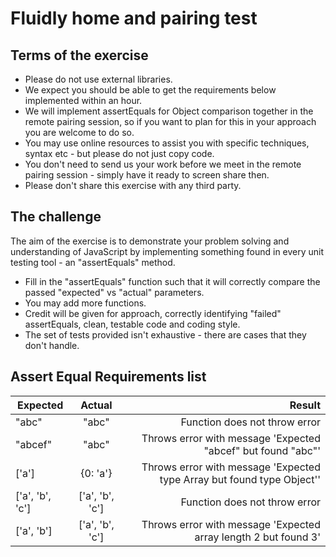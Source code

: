 
# Fluidly home and pairing test


## Terms of the exercise

* Please do not use external libraries.
* We expect you should be able to get the requirements below implemented within an hour. 
* We will implement assertEquals for Object comparison together in the remote pairing session, so if you want to plan for this in your approach you are welcome to do so.
* You may use online resources to assist you with specific techniques, syntax etc - but please do not just copy code.
* You don't need to send us your work before we meet in the remote pairing session - simply have it ready to screen share then.
* Please don't share this exercise with any third party.

## The challenge

The aim of the exercise is to demonstrate your problem solving and understanding of JavaScript by implementing something found in every unit testing tool - an "assertEquals" method.

* Fill in the "assertEquals" function such that it will correctly compare the passed "expected" vs "actual" parameters.
* You may add more functions.
* Credit will be given for approach, correctly identifying "failed" assertEquals, clean, testable code and coding style.
* The set of tests provided isn't exhaustive - there are cases that they don't handle.


## Assert Equal Requirements list

| Expected   |      Actual      |  Result |
|----------|:-------------:|------:|
| "abc" |  "abc" | Function does not throw error |
| "abcef" |  "abc" | Throws error with message 'Expected "abcef" but found "abc"' |
| ['a'] |  {0: 'a'} | Throws error with message 'Expected type Array but found type Object'' |
| ['a', 'b', 'c'] |  ['a', 'b', 'c'] | Function does not throw error |
| ['a', 'b'] |  ['a', 'b', 'c'] | Throws error with message 'Expected array length 2 but found 3' |
